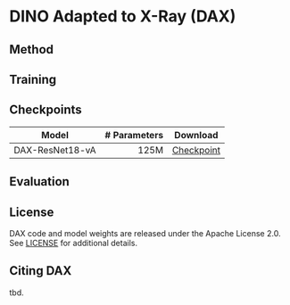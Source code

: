# DINO Adapted to X-Ray (DAX)

## Method

## Training

## Checkpoints

| Model                | # Parameters  | Download                           |
|----------------------|--------------:|:----------------------------------:|
| DAX-ResNet18-vA      | 125M          | [Checkpoint](https://huggingface.co/joshua-scheuplein/DAX-ResNet18-A/resolve/main/dax-checkpoint-resnet18-version-a.pth) |

## Evaluation

## License
DAX code and model weights are released under the Apache License 2.0. See [LICENSE](LICENSE) for additional details.

## Citing DAX
tbd.
